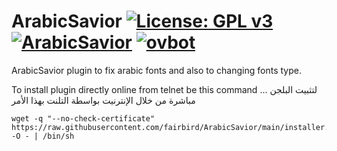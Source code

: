 ArabicSavior [![License: GPL v3](https://img.shields.io/badge/License-GPLv3-blue.svg)](https://www.gnu.org/licenses/gpl-3.0) [![ArabicSavior](https://github.com/fairbird/ArabicSavior/actions/workflows/ArabicSavior.yml/badge.svg)](https://github.com/fairbird/ArabicSavior/actions/workflows/ArabicSavior.yml) [![ovbot](https://github.com/fairbird/ArabicSavior/actions/workflows/ovbot.yml/badge.svg)](https://github.com/fairbird/ArabicSavior/actions/workflows/ovbot.yml)
=========
ArabicSavior plugin to fix arabic fonts and also to changing fonts type.

To install plugin directly online from telnet be this command ... لتثبيت البلجن مباشرة من خلال الإنترنيت بواسطة التلنت بهذا الأمر
```
wget -q "--no-check-certificate" https://raw.githubusercontent.com/fairbird/ArabicSavior/main/installer.sh -O - | /bin/sh
```
